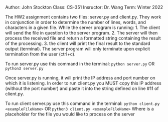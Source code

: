 Author: John Stockton
Class: CS-351
Insructor: Dr. Wang
Term: Winter 2022

The HW2 assignment contains two files: server.py and client.py. They work in conjunction
    in order to determine the number of lines, words, and characters in a given file.
    While the server program is running:
        1. The client will send the file in question to the server program.
        2. The server will then process the received file and return a formatted string
           containing the result of the processing.
        3. the client will print the final result to the standard output (terminal).
    The server program will only terminate upon explicit termination from the user (ctrl+c).

To run server.py use this command in the terminal:
    `python server.py` OR `python3 server.py`

Once server.py is running, it will print the IP address and port number
    on which it is listening. In order to run client.py you MUST copy this
    IP address (without the port number) and paste it into the string defined on line #11 of client.py. 

To run client server.py use this command in the terminal:
    `python client.py <exampleFileName>` OR `python3 client.py <exampleFileName>`
    Where <exampleFileName> is a placeholder for the file you would like 
    to process on the server